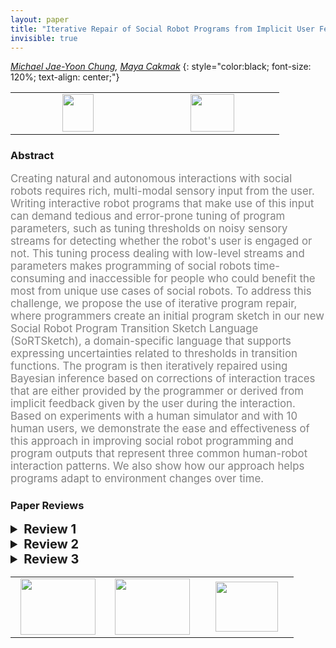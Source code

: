 ```yaml
---
layout: paper
title: "Iterative Repair of Social Robot Programs from Implicit User Feedback via Bayesian Inference"
invisible: true
---
```

*[Michael Jae-Yoon Chung](https://homes.cs.washington.edu/~mjyc/),  [Maya Cakmak](http://www.mayacakmak.com)*
{: style="color:black; font-size: 120%; text-align: center;"}

<table width="20%"> <tr>
<td style="width: 20%; text-align: center;"><a href="97"><img src="{{ site.baseurl }}/images/paper_link.png"
width = "50"  height = "60"/> </a> </td>

<td style="width: 20%; text-align: center;"><a href="nan"><img src="{{ site.baseurl }}/images/pheedloop_link.png"
width = "70"  height = "60"/> </a> </td>

</tr></table>

### Abstract
<html><p style="color:gray; font-size: 120%; text-align: justified;">
Creating natural and autonomous interactions with social robots requires rich, multi-modal sensory input from the user. Writing interactive robot programs that make use of this input can demand tedious and error-prone tuning of program parameters, such as tuning thresholds on noisy sensory streams for detecting whether the robot's user is engaged or not. This tuning process dealing with low-level streams and parameters makes programming of social robots time-consuming and inaccessible for people who could benefit the most from unique use cases of social robots. To address this challenge, we propose the use of iterative program repair, where programmers create an initial program sketch in our new Social Robot Program Transition Sketch Language (SoRTSketch), a domain-specific language that supports expressing uncertainties related to thresholds in transition functions. The program is then iteratively repaired using Bayesian inference based on corrections of interaction traces that are either provided by the programmer or derived from implicit feedback given by the user during the interaction. Based on experiments with a human simulator and with 10 human users, we demonstrate the ease and effectiveness of this approach in improving social robot programming and program outputs that represent three common human-robot interaction patterns. We also show how our approach helps programs adapt to environment changes over time.
</p></html>

### Paper Reviews
<details><summary style="font-size:20px;"><b> Review 1</b></summary>
<p style="color:gray; font-size: 120%; text-align: justified;">
Enabling end-users to fine-tune behavior is important for democratizing robot programming. It allows users to personalize behavior without robot programming expertise. The motivation for this work is good, and the paper is relevant to RSS. I appreciate that the authors conducted both simulation and real-world experiments with human subjects. Application of the repair scheme appears to consistently improve the overlap score.  == Areas for Improvement ==I have concerns about the technical aspects of the paper. Specifically, the Bayesian update Eqn (2) appears incorrect. In the normalizer:- what is the index j associated with?- the sum appears to be over the correct data traces; shouldn't the marginalization be over hole variables? Potentially, this is a typographic error and can be easily corrected. However, if the update is inherently incorrect, the subsequent results would be invalid.  The posterior update doesn't appear to be closed-form. If I understand correctly, the authors perform numerical integration over discretized parameter sets. However, this implies exponential complexity wrt the number of hole variables. This point should be clarified in the paper since it limits the applicability of the approach to a small number of hole variables.The input trace doesn't appear to be corrected like the output traces; won't this lead to a "mismatch" between the input and output traces? If so, this could lead to incorrect inference. I appreciate that experiments were performed with human users. A potential improvement is to perform a comparison to a control group (e.g., an alternative baseline method), with a proper statistical tests or Bayesian analysis. Finally, the paper requires a thorough proof-read to correct typographic errors, e.g., - "XXX describe how variables are sampled for execution???" is an unfinished sentence.- "corrections that are user by" -> "corrections that are used by"-  \mu_open^iter4 and \mu_open^iter1 appear to be swapped? - Table 1 and in-text: "quite" -> "quiet"- "tunned for" -> "tuned for" Overall, I find the key idea of iterative Bayesian program repair interesting, but the presented work appears preliminary. I hope that the authors can address the technical and presentation issues above. 
</p> </details>

<details><summary style="font-size:20px;"><b> Review 2</b></summary>
<p style="color:gray; font-size: 120%; text-align: justified;">
The authors provide a solution to a problem that not only appears in non-expert programming but also when experts intend to program new applications involving social robot behavior. The work is original in the way it attempts to find the unknown variables, sometimes also referred to as magic numbers.The quality of the paper is promising given the number of experiments and examples that were incorporated within the paper but the paper in the current status needs some more clarification to get a good idea about the impact of the work. I had difficulties understanding some parts of the work and its implications properly. Therefore, I believe it will be important to improve the quality and clarity of the paper to ensure that the paper is understandable in all points and its implications are clear to every reader (see details below).From my point of view, one aspect that could be improved is the motivation and introduction. There is a missing link between the motivation and the approach which gives me the impression the approach is not the right solution to the problem given in the motivation. For example, I have difficulties imagining how a non-expert could choose the right distribution for a hole variable when already to experts the range of values might sometimes be unclear (motivation: how non-experts could find new applications).I really think the problem stated is very valuable to the community to be solved but following up on the previous point, the contribution could be more complete if it provided a way to deal with completely unknown hole variables. The need to give the probability distribution gives limits to the applicability of the proposed method. On the other hand, the method provides an excellent way for experts to find the unknown variables faster and in a more pleasant way.Even though the description of the simulation experiment seems detailed enough, I have difficulties to understand how the simulations were done. For example, I did not understand how the sensor data, e.g. head angle, is simulated from intentions. Further, I am unsure about the noisy state traces. Was the noise added to the time of transitions or the length?For me to evaluate the quality of the user study I would need more information on the users, e.g. did they have previous experience with programming. Further, the lack of statistical tests does leave a doubt on the perceived change in fluency or number of interventions. I can see that the authors might have decided to not apply statistical tests due to the small number of participants and large diversity among them. Still, the reasons for the lack of statistical tests should be stated explicitly. Especially, since the results seem not to support the author's hypothesis completely.As 3 out of 10 participants did not manage to create a more fluent interaction, I expect a more critical discussion on this limitation. I think it would be more valuable to the community to find that non-experts have difficulties understanding the "Back" button as their knowledge on state machines might be limited or how robot sensors work. Therefore, I do not agree with the conclusion that the experiments prove the feasibility of the approach. I think a thorough rework on the discussion and result section would improve the quality of the work immensely without needing to rerun experiments. To make the results even more convincing, I encourage the authors to collect more data about their participants and to rerun the experiments with at least 20 participants to get significant and more reliable results.
</p> </details>

<details><summary style="font-size:20px;"><b> Review 3</b></summary>
<p style="color:gray; font-size: 120%; text-align: justified;">
===Detailed review===Overall, the paper is well-written and clear. The paper makes a timely and relevant contribution to the field of robotics and human-robot interaction, where an active field of research is the effective and efficient creation and repair of robot programs, lowering the load on experts and shifting more towards non-experts to provide input and feedback. The contributions are clear and the motivation well explained. Overall, the methodology seems sound and the evaluation is thorough, including simulated and human experiments, as well as including changes in environment and noisy input. Please find my detailed comments below.===Major===-The paper describes three different ‘social robot tasks’ that consist of storytelling, a neck exercise, and open Q&A. Where the three tasks essentially differ, they all require the same type of user feedback (‘go back’, or ‘next’). It would be great if the paper can discuss this approach for more complex situations and how this affects the effectiveness of this approach. For example, what if there is a larger number of potential actions to choose from than three (stop, wait, read) and the 'go back' does not necessarily reflect that instead of action X the alternative is Y, maybe there are many alternatives, and it may even become unfeasible for a human to keep providing feedback until the robot has learned the correct transition, just because it becomes too timely and the user may be reluctant to providing feedback and/or using the technology. Since the paper focuses on social robot actions specifically, I think this is crucial to at least touch upon in a discussion in the paper, maybe if the paper would include a Discussion section to discuss any drawbacks or potential avenues for future work would improve the paper even more. -Similarly, it would be interesting to discuss the limitation of incorrect user feedback, whether on intentional or not. For example, one may turn the head to the left, while the robot said right but not notice that it was the incorrect side (left and right are often mixed by people). In this task, maybe the consequences are negligible, however, in a situation where the error may propagate further through the interaction, it may be worth discussing how to best handle this. Humans who did not fix incorrect transition errors is briefly described in IV.C.4 but not discussed in depth. -Section IV.C 4) Results: the before-repair percentage overlaps as reported in text seem incorrect, I think the value for iter4_open and iter4_neck are accidentally switched, given the numbers shown in Fig. 6 (left). Correct this and maybe (this is minor) the paper could instead report that mean_iter1_neck increased from 0.33 (SD = 0.08) to 0.36 (SD = 0.08), and mean_iter1_open decreased from 0.80 (SD = 0.30) to 0.57 (SD = 0.21), for clarity of reading. Currently, it’s a bit tricky to read in the way they are presented now.-One concern I have is that the sample of people used in the experiment (N=10) is small and therefore, it is reasonable not to perform stats, however, the results are reported in a strong manner, talking about strict increases and decreases. I think it is fair to say that this trend is observed, however, maybe tone down the results a bit to align it with the actual evidence that is presented to prevent the results to be overly confidently interpreted by readers. -The conclusion introduces sudden new directions for future work that are not mentioned before, which is not the goal of a conclusion. A conclusion section should summarize what has been discussed in the paper. Maybe it could be called ``conclusion and future work’’ section, but it should talk about avenues for future work in more detail. ===Minor===-In Section III.A. Program Execution, there is an unfinished sentence that needs to be changed: ``XXX describe how variables are samples for execution???’’ Probably, due to the unfinished paragraph the goal of this subsubsection is not clear, maybe it can be included in another section rather than be separate. -In Fig. 4: It could increase clarity to mention ‘dotted line’ in the figure’s caption when talking about `missing transition’ errors.-In Section III.B, the paper mentions that speech commands can be used for ‘next’ and ‘go back’ button alternative, however, one must then consider that this is more error prone (e.g. speech recognition errors) in itself as input mechanism. -Very minor (typo): Section III.B, last paragraph: ``To that end the use of interaction repair mechanisms in the state trace need to be converted to state corrections that are user by the repair algorithm’’ – are user/are used. -Very minor: sort the reference numbers, for example [35, 10, 2] – [2, 10, 35]. -In section III.C the paper describes some details about implementation, I would like to ask for clarification if the code will be made available as to promote reuse and continuation of this work also by other researchers?  And if chosen not to release the code, a motivation for this decision would be appreciated.-IV.B 1) procedure: ``IterativeBayesRepair (Alg. 2)’’ should be (Alg. 3)-Same paragraph IV.B 1) procedure: ``The noisy state trace was computed by adding uniform noisy of [-2,2] to every state changes in the ground truth …’’ should be ‘noisy of [-2,2]’ should be ‘noise’ and ‘every state changes’ should be ‘every state change’-Same paragraph IV.B 1) procedure: ``(…) on observing the two first time users’’ – observing two first time users. The paper does not mention them before, so should not say ‘the users’.-Paragraph IV.B 2) measures: ``… being sensitive to the length of the interaction of which we control...’’ – ``which we control’’, and also ``we measured the speed of (…) without break in-between iterations’’ – `breaking in-between iterations’, or ‘breaks in between iterations’ or `a break in between iterations’? -IV.B 3) results: ``algorithbms’’ typo.-Why not the storytelling task in the evaluation?-Why was it set to four repair iterations, was it clear beforehand that this number was enough? -Q&A capitalized in some places not capitalized in others.-Section IV.C: ``Over the four iterations, The transition parameters (…)’’ – the should not be capitalized. -Section IV.C.5 ```(...) we conducted an experiment involving one human user who as a participant (…)’’ – who was a participant (typo)-Section IV.C.5 ``(…) i.e., the quite room (…) – quiet room (typo) Also in TABLE I. change ‘quite’ to ‘quiet’.-Section V. ``the goal of our research is motivating by…’’ -- ``motivated’’ (typo).-Section V. ``(..) exploring the interactive system for keep the programmer (…)’’ – ``for keeping the programmer’’ (typo) 
</p> </details>

<table width="100%"><tr><td style="width: 30%; text-align: center;"><a href="{{ site.baseurl }}/program/papers/27"> <img src="{{ site.baseurl }}/images/previous_icon.png" width = "120"  height = "90"/> </a> </td>

<td style="width: 30%; text-align: center;"><a href="{{ site.baseurl }}/program/papers"> <img src="{{ site.baseurl }}/images/overview_icon.png" width = "120"  height = "90"/> </a> </td> 

<td style="width: 30%; text-align: center;"><a href="{{ site.baseurl }}/program/papers/29"> <img src="{{ site.baseurl }}/images/next_icon.png" width = "100"  height = "80"/> </a> </td> 

</tr></table>

